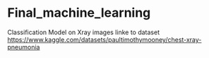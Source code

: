 # Final_machine_learning
Classification Model on Xray images
linke to dataset https://www.kaggle.com/datasets/paultimothymooney/chest-xray-pneumonia
